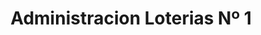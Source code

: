 ---
title: "Administracion Loterias Nº 1"
url: /ares/administracion-loterias-no-1/
shop: lotería
---